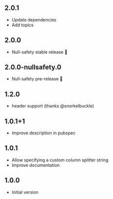 ## 2.0.1

- Update dependencies
- Add topics

## 2.0.0

- Null-safety stable release 🎉

## 2.0.0-nullsafety.0

- Null-safety pre-release 🎉

## 1.2.0

- header support (thanks @snorkelbuckle)

## 1.0.1+1

- Improve description in pubspec

## 1.0.1

- Allow specifying a custom column splitter string
- Improve documentation

## 1.0.0

- Initial version
